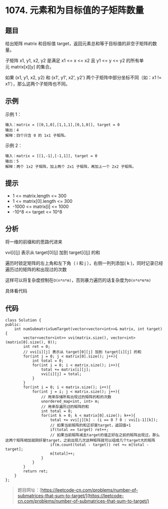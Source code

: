 # 1074. 元素和为目标值的子矩阵数量

## 题目

给出矩阵 matrix 和目标值 target，返回元素总和等于目标值的非空子矩阵的数量。

子矩阵 x1, y1, x2, y2 是满足 x1 <= x <= x2 且 y1 <= y <= y2 的所有单元 matrix[x][y] 的集合。

如果 (x1, y1, x2, y2) 和 (x1', y1', x2', y2') 两个子矩阵中部分坐标不同（如：x1 != x1'），那么这两个子矩阵也不同。

## 示例

示例 1：

	输入：matrix = [[0,1,0],[1,1,1],[0,1,0]], target = 0
	输出：4
	解释：四个只含 0 的 1x1 子矩阵。

示例 2：

	输入：matrix = [[1,-1],[-1,1]], target = 0
	输出：5
	解释：两个 1x2 子矩阵，加上两个 2x1 子矩阵，再加上一个 2x2 子矩阵。

## 提示

* 1 <= matrix.length <= 300
* 1 <= matrix[0].length <= 300
* -1000 <= matrix[i] <= 1000
* -10^8 <= target <= 10^8

## 分析

将一维的前缀和的思路代进来

vvi[i][j] 表示从 target[0][j] 加到 target[i][j] 的和

遍历时锁定矩阵的左上角和左下角（ i 和 j ），右侧一列列添加( k )，同时记录已经遍历过的矩阵的和出现过的次数

这样可以将复杂度控制在`O(n*n*m)`，否则暴力遍历的话复杂度为`O(n*n*m*m)`

具体看代码

## 代码
	
	class Solution {
	public:
	    int numSubmatrixSumTarget(vector<vector<int>>& matrix, int target) {
	        vector<vector<int>> vvi(matrix.size(), vector<int>(matrix[0].size(), 0));
	        int ret = 0;
	        // vvi[i][j] 表示从 target[0][j] 加到 target[i][j] 的和
	        for(int j = 0; j < matrix[0].size(); j++){ 
	            int total = 0;
	            for(int i = 0; i < matrix.size(); i++){
	                total += matrix[i][j];
	                vvi[i][j] = total;
	            }
	        }
	        for(int i = 0; i < matrix.size(); i++){
	            for(int j = i; j < matrix.size(); j++){
	                // 用来存储所有出现过的矩阵的和的次数
	                unordered_map<int, int> m;
	                // 用来存遍历过的矩阵的和
	                int total = 0;
	                for(int k = 0; k < matrix[0].size(); k++){
	                    total += vvi[j][k] - (i == 0 ? 0 : vvi[i-1][k]);
	                    // 如果当前矩阵的和正好是target，返回值+1
	                    if(total == target) ret++;
	                    // 如果当前矩阵减去target的值正好在之前的矩阵出现过，那么这两个矩阵相加就刚好是target，之前出现几次这种矩阵就可以组成几个target大的矩阵
	                    if(m.count(total - target)) ret += m[total - target];
	                    m[total]++;
	                }
	            }
	        }
	        return ret;
	    }
	};

> 题目网址：[https://leetcode-cn.com/problems/number-of-submatrices-that-sum-to-target/](https://leetcode-cn.com/problems/number-of-submatrices-that-sum-to-target/)